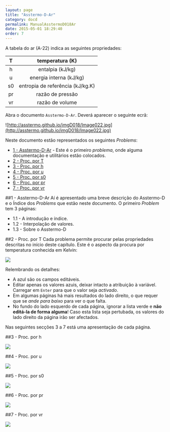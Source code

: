 ```yaml
---
layout: page
title: "Asstermo-D-Ar"
category: docd
permalink: ManualAsstermoD018Ar
date: 2015-05-01 18:29:40
order: 7
---
```


A tabela do ar (A-22) indica as seguintes propriedades:

T | temperatura (K) 
:--:|:----------------:
h | entalpia (kJ/kg)
u | energia interna (kJ/kg)
s0 | entropia de referência (kJ/kg.K)
pr | razão de pressão
vr | razão de volume


Abra o documento `Asstermo-D-Ar`. Deverá aparecer o seguinte ecrã:

![http://asstermo.github.io/imgD018/Image022.jpg](http://asstermo.github.io/imgD018/Image022.jpg)

Neste documento estão representados os seguintes _Problems_:

* [1 - Asstermo-D-Ar](#1---asstermo-d-ar) - Este é o primeiro _problema_, onde alguma documentação e utilitários estão colocados.
* [2 - Proc. por T](#2---proc.-por-t)
* [3 - Proc. por h](#3---proc.-por-h)
* [4 - Proc. por u](#4---proc.-por-u)
* [5 - Proc. por s0](#5---proc.-por-s0)
* [6 - Proc. por pr](#6---proc.-por-pr)
* [7 - Proc. por vr](#7---proc.-por-vr)


##1 - Asstermo-D-Ar
Aí é apresentado uma breve descrição do Asstermo-D e o Índice dos <i>Problems</i> que estão neste documento. O primeiro <i>Problem</i> tem 3 páginas:

* 1.1 - A introdução e índice.
* 1.2 - Interpolação de valores.
* 1.3 - Sobre o Asstermo-D


##2 - Proc. por T
Cada problema permite procurar pelas propriedades descritas no início deste capítulo. Este é o aspecto da procura por temperatura conhecida em Kelvin:

<img src='http://asstermo.github.io/imgD018/Image025.jpg' />

Relembrando os detalhes:

* A azul são os campos editáveis.
* Editar apenas os valores azuis, deixar intacto a atribuição à variável. Carregar em <code>Enter</code> para que o valor seja <i>activado</i>.
* Em algumas páginas há mais resultados do lado direito, o que requer que se <i>ande para baixo</i> para ver o que falta.
* No fundo do lado esquerdo de cada página, ignorar a lista verde e <b>não editá-la de forma alguma</b>! Caso esta lista seja pertubada, os valores do lado direito da página irão ser afectados.


Nas seguintes secções 3 a 7 está uma apresentação de cada página.

##3 - Proc. por h

<img src='http://asstermo.github.io/imgD018/Image026.jpg' />

##4 - Proc. por u

<img src='http://asstermo.github.io/imgD018/Image027.jpg' />

##5 - Proc. por s0

<img src='http://asstermo.github.io/imgD018/Image028.jpg' />

##6 - Proc. por pr

<img src='http://asstermo.github.io/imgD018/Image029.jpg' />

##7 - Proc. por vr

<img src='http://asstermo.github.io/imgD018/Image030.jpg' />
